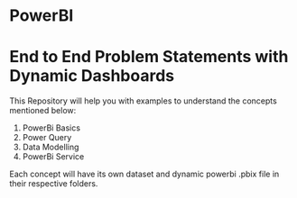 # PowerBI
# End to End Problem Statements with Dynamic Dashboards

This Repository will help you with examples to understand the concepts mentioned below:
1. PowerBi Basics
2. Power Query
3. Data Modelling
4. PowerBi Service

Each concept will have its own dataset and dynamic powerbi .pbix file in their respective folders.
